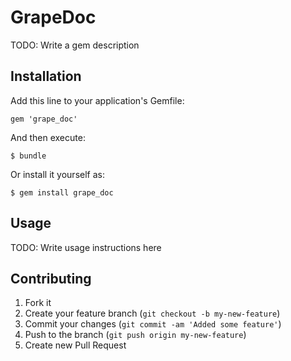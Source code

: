# GrapeDoc

TODO: Write a gem description

## Installation

Add this line to your application's Gemfile:

    gem 'grape_doc'

And then execute:

    $ bundle

Or install it yourself as:

    $ gem install grape_doc

## Usage

TODO: Write usage instructions here

## Contributing

1. Fork it
2. Create your feature branch (`git checkout -b my-new-feature`)
3. Commit your changes (`git commit -am 'Added some feature'`)
4. Push to the branch (`git push origin my-new-feature`)
5. Create new Pull Request
